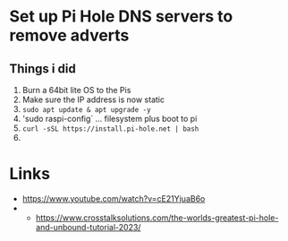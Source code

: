 # Set up Pi Hole DNS servers to remove adverts

## Things i did
1. Burn a 64bit lite OS to the Pis
2. Make sure the IP address is now static
3. `sudo apt update & apt upgrade -y`
4. 'sudo raspi-config` ... filesystem plus boot to pi
5. `curl -sSL https://install.pi-hole.net | bash`
6. 

# Links
* https://www.youtube.com/watch?v=cE21YjuaB6o
* * https://www.crosstalksolutions.com/the-worlds-greatest-pi-hole-and-unbound-tutorial-2023/
